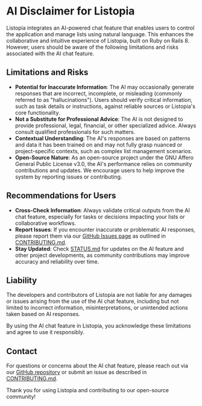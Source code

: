 # AI Disclaimer for Listopia

Listopia integrates an AI-powered chat feature that enables users to control the application and manage lists using natural language. This enhances the collaborative and intuitive experience of Listopia, built on Ruby on Rails 8. However, users should be aware of the following limitations and risks associated with the AI chat feature.

## Limitations and Risks

- **Potential for Inaccurate Information**: The AI may occasionally generate responses that are incorrect, incomplete, or misleading (commonly referred to as "hallucinations"). Users should verify critical information, such as task details or instructions, against reliable sources or Listopia's core functionality.
- **Not a Substitute for Professional Advice**: The AI is not designed to provide professional, legal, financial, or other specialized advice. Always consult qualified professionals for such matters.
- **Contextual Understanding**: The AI's responses are based on patterns and data it has been trained on and may not fully grasp nuanced or project-specific contexts, such as complex list management scenarios.
- **Open-Source Nature**: As an open-source project under the GNU Affero General Public License v3.0, the AI's performance relies on community contributions and updates. We encourage users to help improve the system by reporting issues or contributing.

## Recommendations for Users

- **Cross-Check Information**: Always validate critical outputs from the AI chat feature, especially for tasks or decisions impacting your lists or collaborative workflows.
- **Report Issues**: If you encounter inaccurate or problematic AI responses, please report them via our [GitHub Issues page](https://github.com/spaquet/listopia/issues) as outlined in [CONTRIBUTING.md](CONTRIBUTING.md).
- **Stay Updated**: Check [STATUS.md](STATUS.md) for updates on the AI feature and other project developments, as community contributions may improve accuracy and reliability over time.

## Liability

The developers and contributors of Listopia are not liable for any damages or issues arising from the use of the AI chat feature, including but not limited to incorrect information, misinterpretations, or unintended actions taken based on AI responses.

By using the AI chat feature in Listopia, you acknowledge these limitations and agree to use it responsibly.

## Contact

For questions or concerns about the AI chat feature, please reach out via our [GitHub repository](https://github.com/spaquet/listopia) or submit an issue as described in [CONTRIBUTING.md](CONTRIBUTING.md).

Thank you for using Listopia and contributing to our open-source community!